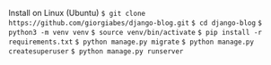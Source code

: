 Install on Linux (Ubuntu)
`$ git clone https://github.com/giorgiabes/django-blog.git`
`$ cd django-blog`
`$ python3 -m venv venv`
`$ source venv/bin/activate`
`$ pip install -r requirements.txt`
`$ python manage.py migrate`
`$ python manage.py createsuperuser`
`$ python manage.py runserver`
